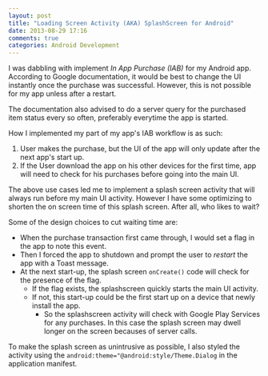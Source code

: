 ```yaml
---
layout: post
title: "Loading Screen Activity (AKA) SplashScreen for Android"
date: 2013-08-29 17:16
comments: true
categories: Android Development
---
```

I was dabbling with implement *In App Purchase (IAB)*  for my Android app. According to Google documentation,
it would be best to change the UI instantly once the purchase was successful. However, this is not possible
for my app unless after a restart.

The documentation also advised to do a server query for the purchased item status every so often, preferably
everytime the app is started.

How I implemented my part of my app's IAB workflow is as such:

1. User makes the purchase, but the UI of the app will only update after the next app's start up.
2. If the User download the app on his other devices for the first time, app will need to check for his 
purchases before going into the main UI.

The above use cases led me to implement a splash screen activity that will always run before my main UI activity.
However I have some optimizing to shorten the on screen time of this splash screen. After all, who likes to wait?

Some of the design choices to cut waiting time are:

+ When the purchase transaction first came through, I would set a flag in the app to note this event. 
+ Then I forced the app to shutdown and prompt the user to *restart* the app with a Toast message.
+ At the next start-up, the splash screen `onCreate()` code will check for the presence of the flag.
	+ If the flag exists, the splashscreen quickly starts the main UI activity.
	+ If not, this start-up could be the first start up on a device that newly install the app. 
		+ So the splashscreen activity will check with Google Play Services for any purchases. In this case 
		the splash screen may dwell longer on the screen becauses of server calls.
		
To make the splash screen as unintrusive as possible, I also styled the activity using the 
`android:theme="@android:style/Theme.Dialog` in the application manifest.


		

